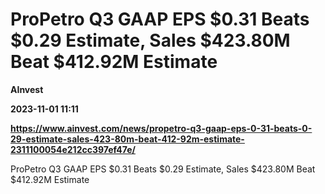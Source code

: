 # ProPetro Q3 GAAP EPS $0.31 Beats $0.29 Estimate, Sales $423.80M Beat $412.92M Estimate
**AInvest**

**2023-11-01 11:11**

**https://www.ainvest.com/news/propetro-q3-gaap-eps-0-31-beats-0-29-estimate-sales-423-80m-beat-412-92m-estimate-2311100054e212cc397ef47e/**

ProPetro Q3 GAAP EPS $0.31 Beats $0.29 Estimate, Sales $423.80M Beat $412.92M Estimate